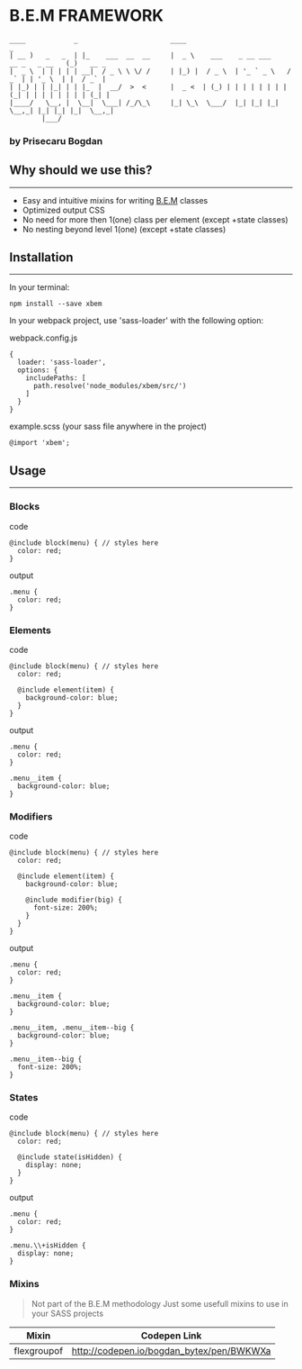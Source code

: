 # B.E.M FRAMEWORK

```
____            _                       ____                                        _         
| __ )   _   _  | |_    ___  __  __     |  _ \    ___    _ __ ___     __ _   _ __   (_)   __ _
|  _ \  | | | | | __|  / _ \ \ \/ /     | |_) |  / _ \  | '_ ` _ \   / _` | | '_ \  | |  / _` |
| |_) | | |_| | | |_  |  __/  >  <      |  _ <  | (_) | | | | | | | | (_| | | | | | | | | (_| |
|____/   \__, |  \__|  \___| /_/\_\     |_| \_\  \___/  |_| |_| |_|  \__,_| |_| |_| |_|  \__,_|
        |___/                                                                                 
```
### by Prisecaru Bogdan



## Why should we use this?
---
- Easy and intuitive mixins for writing [B.E.M](https://en.bem.info/methodology/) classes
- Optimized output CSS
- No need for more then 1(one) class per element (except +state classes)
- No nesting beyond level 1(one) (except +state classes)


## Installation
---

In your terminal:
```
npm install --save xbem
```
In your webpack project, use 'sass-loader' with the following option:

webpack.config.js
```
{
  loader: 'sass-loader',
  options: {
    includePaths: [
      path.resolve('node_modules/xbem/src/')
    ]
  }
}
```
example.scss (your sass file anywhere in the project)
```
@import 'xbem';
```


## Usage
---
### Blocks

code
```
@include block(menu) { // styles here
  color: red;
}
```
output
```
.menu {
  color: red;
}
```

### Elements

code
```
@include block(menu) { // styles here
  color: red;

  @include element(item) {
    background-color: blue;
  }
}
```
output
```
.menu {
  color: red;
}

.menu__item {
  background-color: blue;
}
```

### Modifiers

code
```
@include block(menu) { // styles here
  color: red;

  @include element(item) {
    background-color: blue;

    @include modifier(big) {
      font-size: 200%;
    }
  }
}
```
output
```
.menu {
  color: red;
}

.menu__item {
  background-color: blue;
}

.menu__item, .menu__item--big {
  background-color: blue;
}

.menu__item--big {
  font-size: 200%;
}
```

### States

code
```
@include block(menu) { // styles here
  color: red;

  @include state(isHidden) {
    display: none;
  }
}
```
output
```
.menu {
  color: red;
}

.menu.\\+isHidden {
  display: none;
}
```

### Mixins
> Not part of the B.E.M methodology
> Just some usefull mixins to use in your SASS projects


| Mixin | Codepen Link |
| ------ | ------ |
| flexgroupof | http://codepen.io/bogdan_bytex/pen/BWKWXa |
